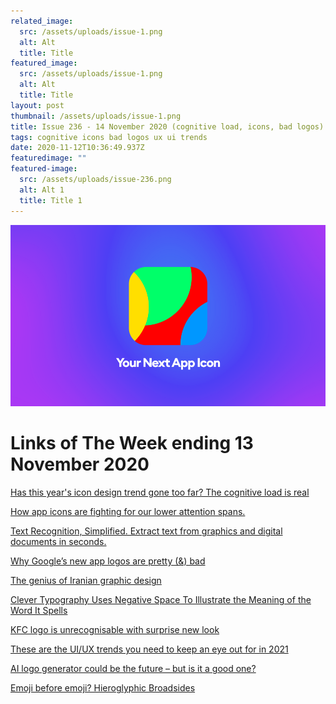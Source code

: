 ```yaml
---
related_image:
  src: /assets/uploads/issue-1.png
  alt: Alt
  title: Title
featured_image:
  src: /assets/uploads/issue-1.png
  alt: Alt
  title: Title
layout: post
thumbnail: /assets/uploads/issue-1.png
title: Issue 236 - 14 November 2020 (cognitive load, icons, bad logos)
tags: cognitive icons bad logos ux ui trends
date: 2020-11-12T10:36:49.937Z
featuredimage: ""
featured-image:
  src: /assets/uploads/issue-236.png
  alt: Alt 1
  title: Title 1
---
```

![Has this year's icon design trend gone too far? The cognitive load is real](/assets/uploads/issue-236.png "Has this year's icon design trend gone too far? The cognitive load is real")

# Links of The Week ending 13 November 2020

<a href="https://www.creativebloq.com/news/icon-design-trend" title="Has this year's icon design trend gone too far?" alt="Has this year's icon design trend gone too far?" target="_blank">Has this year's icon design trend gone too far? The cognitive load is real</a>

<a href="https://uxdesign.cc/the-cognitive-overload-happening-on-your-screen-right-now-deee2a913393" title="How app icons are fighting for our lower attention spans." alt="How app icons are fighting for our lower attention spans." target="_blank">How app icons are fighting for our lower attention spans.</a>

<a href="https://textsniper.app/" title="Text Recognition, Simplified" alt="Text Recognition, Simplified" target="_blank">Text Recognition, Simplified. Extract text from graphics and digital documents in seconds.</a>

<a href="https://medium.com/design-bootcamp/why-googles-new-app-icons-are-pretty-bad-10f1ec40ab04" title="Why Google’s new app logos are pretty (&) bad" alt="Why Google’s new app logos are pretty (&) bad" target="_blank">Why Google’s new app logos are pretty (&) bad</a>

<a href="https://www.grapheine.com/en/graphic-design-en/graphic-design-in-iran-persian-heritage-and-modernity" title="The genius of Iranian graphic design" alt="The genius of Iranian graphic design" target="_blank">The genius of Iranian graphic design</a>

<a href="https://mymodernmet.com/sander-flink-wordmarks/" title="Clever Typography Uses Negative Space To Illustrate the Meaning of the Word It Spells" alt="Clever Typography Uses Negative Space To Illustrate the Meaning of the Word It Spells" target="_blank">Clever Typography Uses Negative Space To Illustrate the Meaning of the Word It Spells</a>

<a href="https://www.creativebloq.com/news/kfc-new-logo-movember" title="KFC logo is unrecognisable with surprise new look" alt="KFC logo is unrecognisable with surprise new look" target="_blank">KFC logo is unrecognisable with surprise new look</a>

<a href="https://uxmag.com/articles/these-are-the-ui-ux-trends-you-need-to-keep-an-eye-out-for-in-2021" title="These are the UI/UX trends you need to keep an eye out for in 2021" alt="These are the UI/UX trends you need to keep an eye out for in 2021" target="_blank">These are the UI/UX trends you need to keep an eye out for in 2021</a>

<a href="https://www.creativebloq.com/news/ai-logo-generator-zyro" title="AI logo generator could be the future – but is it a good one?" alt="AI logo generator could be the future – but is it a good one?" target="_blank">AI logo generator could be the future – but is it a good one?</a>

<a href="https://ilovetypography.com/2020/11/08/emoji-before-emoji-hieroglyphic-broadsides/" title="Emoji before emoji? Hieroglyphic Broadsides" alt="Emoji before emoji? Hieroglyphic Broadsides" target="_blank">Emoji before emoji? Hieroglyphic Broadsides</a>